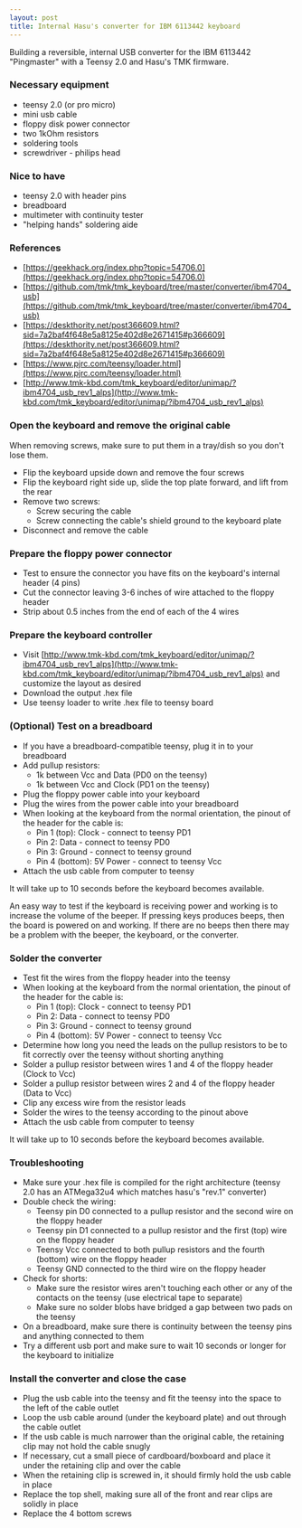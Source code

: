 ```yaml
---
layout: post
title: Internal Hasu's converter for IBM 6113442 keyboard
---
```


Building a reversible, internal USB converter for the IBM 6113442 "Pingmaster" with a Teensy 2.0 and Hasu's TMK firmware.


### Necessary equipment

- teensy 2.0 (or pro micro)
- mini usb cable
- floppy disk power connector
- two 1kOhm resistors
- soldering tools
- screwdriver - philips head


### Nice to have

- teensy 2.0 with header pins
- breadboard
- multimeter with continuity tester
- "helping hands" soldering aide


### References

- [https://geekhack.org/index.php?topic=54706.0](https://geekhack.org/index.php?topic=54706.0)
- [https://github.com/tmk/tmk_keyboard/tree/master/converter/ibm4704_usb](https://github.com/tmk/tmk_keyboard/tree/master/converter/ibm4704_usb)
- [https://deskthority.net/post366609.html?sid=7a2baf4f648e5a8125e402d8e2671415#p366609](https://deskthority.net/post366609.html?sid=7a2baf4f648e5a8125e402d8e2671415#p366609)
- [https://www.pjrc.com/teensy/loader.html](https://www.pjrc.com/teensy/loader.html)
- [http://www.tmk-kbd.com/tmk_keyboard/editor/unimap/?ibm4704_usb_rev1_alps](http://www.tmk-kbd.com/tmk_keyboard/editor/unimap/?ibm4704_usb_rev1_alps)


### Open the keyboard and remove the original cable

When removing screws, make sure to put them in a tray/dish so you don't lose them.

- Flip the keyboard upside down and remove the four screws
- Flip the keyboard right side up, slide the top plate forward, and lift from the rear
- Remove two screws:
  - Screw securing the cable
  - Screw connecting the cable's shield ground to the keyboard plate
- Disconnect and remove the cable


### Prepare the floppy power connector

- Test to ensure the connector you have fits on the keyboard's internal header (4 pins)
- Cut the connector leaving 3-6 inches of wire attached to the floppy header
- Strip about 0.5 inches from the end of each of the 4 wires


### Prepare the keyboard controller

- Visit [http://www.tmk-kbd.com/tmk_keyboard/editor/unimap/?ibm4704_usb_rev1_alps](http://www.tmk-kbd.com/tmk_keyboard/editor/unimap/?ibm4704_usb_rev1_alps) and customize the layout as desired
- Download the output .hex file
- Use teensy loader to write .hex file to teensy board


### (Optional) Test on a breadboard

- If you have a breadboard-compatible teensy, plug it in to your breadboard
- Add pullup resistors:
  - 1k between Vcc and Data (PD0 on the teensy)
  - 1k between Vcc and Clock (PD1 on the teensy)
- Plug the floppy power cable into your keyboard
- Plug the wires from the power cable into your breadboard
- When looking at the keyboard from the normal orientation, the pinout of the header for the cable is:
  - Pin 1 (top): Clock - connect to teensy PD1
  - Pin 2: Data - connect to teensy PD0
  - Pin 3: Ground - connect to teensy ground
  - Pin 4 (bottom): 5V Power - connect to teensy Vcc
- Attach the usb cable from computer to teensy

It will take up to 10 seconds before the keyboard becomes available. 

An easy way to test if the keyboard is receiving power and working is to increase the volume of the beeper. If pressing keys produces beeps, then the board is powered on and working. If there are no beeps then there may be a problem with the beeper, the keyboard, or the converter.


### Solder the converter

- Test fit the wires from the floppy header into the teensy
- When looking at the keyboard from the normal orientation, the pinout of the header for the cable is:
  - Pin 1 (top): Clock - connect to teensy PD1
  - Pin 2: Data - connect to teensy PD0
  - Pin 3: Ground - connect to teensy ground
  - Pin 4 (bottom): 5V Power - connect to teensy Vcc
- Determine how long you need the leads on the pullup resistors to be to fit correctly over the teensy without shorting anything
- Solder a pullup resistor between wires 1 and 4 of the floppy header (Clock to Vcc)
- Solder a pullup resistor between wires 2 and 4 of the floppy header (Data to Vcc)
- Clip any excess wire from the resistor leads
- Solder the wires to the teensy according to the pinout above
- Attach the usb cable from computer to teensy

It will take up to 10 seconds before the keyboard becomes available. 


### Troubleshooting

- Make sure your .hex file is compiled for the right architecture (teensy 2.0 has an ATMega32u4 which matches hasu's "rev.1" converter)
- Double check the wiring:
  - Teensy pin D0 connected to a pullup resistor and the second wire on the floppy header
  - Teensy pin D1 connected to a pullup resistor and the first (top) wire on the floppy header
  - Teensy Vcc connected to both pullup resistors and the fourth (bottom) wire on the floppy header
  - Teensy GND connected to the third wire on the floppy header
- Check for shorts:
  - Make sure the resistor wires aren't touching each other or any of the contacts on the teensy (use electrical tape to separate)
  - Make sure no solder blobs have bridged a gap between two pads on the teensy
- On a breadboard, make sure there is continuity between the teensy pins and anything connected to them
- Try a different usb port and make sure to wait 10 seconds or longer for the keyboard to initialize


### Install the converter and close the case

- Plug the usb cable into the teensy and fit the teensy into the space to the left of the cable outlet
- Loop the usb cable around (under the keyboard plate) and out through the cable outlet
- If the usb cable is much narrower than the original cable, the retaining clip may not hold the cable snugly
- If necessary, cut a small piece of cardboard/boxboard and place it under the retaining clip and over the cable
- When the retaining clip is screwed in, it should firmly hold the usb cable in place
- Replace the top shell, making sure all of the front and rear clips are solidly in place
- Replace the 4 bottom screws
